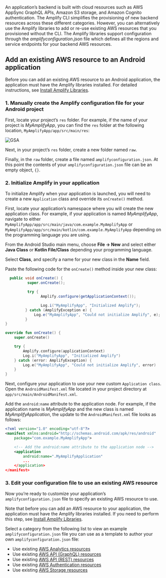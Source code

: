 An application’s backend is built with cloud resources such as AWS AppSync GraphQL APIs, Amazon S3 storage, and Amazon Cognito authentication. The Amplify CLI simplifies the provisioning of new backend resources across these different categories. However, you can alternatively use the Amplify libraries to add or re-use existing AWS resources that you provisioned without the CLI. The Amplify libraries support configuration through the *amplifyconfiguration.json* file which defines all the regions and service endpoints for your backend AWS resources. 

## Add an existing AWS resource to an Android application

Before you can add an existing AWS resource to an Android application, the application must have the Amplify libraries installed. For detailed instructions, see [Install Amplify Libraries](https://docs.amplify.aws/lib/project-setup/create-application/q/platform/android#n2-install-amplify-libraries).

### 1. Manually create the Amplify configuration file for your Android project

First, locate your project’s `res` folder. For example, if the name of your project is *MyAmplifyApp*, you can find the `res` folder at the following location, `MyAmplifyApp/app/src/main/res`:

![GSA](~/images/project-setup/2_useExistingResources.png)

Next, in your project’s `res` folder, create a new folder named `raw`. 

Finally, in the `raw` folder, create a file named `amplifyconfiguration.json`. At this point the contents of your `amplifyconfiguration.json` file can be an empty object, `{}`.

### 2. Initialize Amplify in your application
To initialize Amplify when your application is launched, you will need to create a new `Application` class and override its `onCreate()` method.

First, locate your application’s namespace where you will create the new application class. For example, if your application is named *MyAmplifyApp*, navigate to either `MyAmplifyApp/app/src/main/java/com.example.MyAmplifyApp` or `MyAmplifyApp/app/src/main/kotlin/com.example.MyAmplifyApp` depending on the programming language you are using.

From the Android Studio main menu, choose **File -> New** and select either **Java Class** or **Kotlin File/Class** depending your programming language.

Select **Class**, and specify a name for your new class in the **Name** field. 

Paste the following code for the `onCreate()` method inside your new class:

<amplify-block-switcher>

<amplify-block name="Java">

```java
  public void onCreate() {
          super.onCreate();

          try {
                Amplify.configure(getApplicationContext());

                Log.i("MyAmplifyApp", "Initialized Amplify");
         } catch (AmplifyException e) {
             Log.e("MyAmplifyApp", "Could not initialize Amplify", e);
         }
}
```

</amplify-block>

<amplify-block name="Kotlin">

```kotlin
override fun onCreate() {
    super.onCreate()

    try {
        Amplify.configure(applicationContext)
        Log.i("MyAmplifyApp", "Initialized Amplify")
    } catch (error: AmplifyException) {
        Log.e("MyAmplifyApp", "Could not initialize Amplify", error)
    }
}
```

</amplify-block>

</amplify-block-switcher>

Next, configure your application to use your new custom `Application class`. Open the `AndroidManifest.xml` file located in your project directory at `app/src/main/AndroidManifest.xml`.

Add the `android:name` attribute to the application node. For example, if the application name is  *MyAmplifyApp* and the new class is named *MyAmplifyApplication*, the update to the `AndroidManifest.xml` file looks as follows:
```xml
<?xml version="1.0" encoding="utf-8"?>
<manifest xmlns:android="http://schemas.android.com/apk/res/android"
    package="com.example.MyAmplifyApp">

    <!-- Add the android:name attribute to the application node -->
    <application
        android:name=".MyAmplifyApplication"
        ...
    </application>
</manifest>
```

### 3. Edit your configuration file to use an existing AWS resource

Now you’re ready to customize your application’s `amplifyconfiguration.json`  file to specify an existing AWS resource to use. 

Note that before you can add an AWS resource to your application, the application must have the Amplify libraries installed. If you need to perform this step, see [Install Amplify Libraries](https://docs.amplify.aws/lib/project-setup/create-application/q/platform/android#n2-install-amplify-libraries).

Select a category from the following list to view an example `amplifyconfiguration.json` file you can use as a template to author your own `amplifyconfiguration.json` file:

* Use existing [AWS Analytics resources](~/lib/analytics/existing-resources.md)
* Use existing [AWS API (GraphQL) resources](~/lib/graphqlapi/existing-resources.md)
* Use existing [AWS API (REST) resources](~/lib/restapi/existing-resources.md)
* Use existing [AWS Authentication resources](~/lib/auth/existing-resources.md)
* Use existing [AWS Storage resources](~/lib/storage/existing-resources.md)